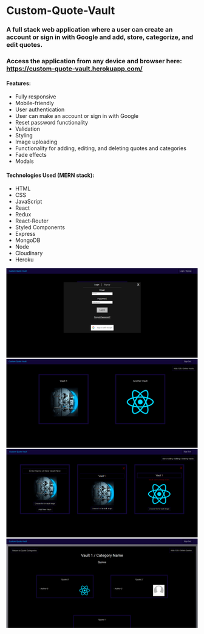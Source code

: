 # Custom-Quote-Vault
### A full stack web application where a user can create an account or sign in with Google and add, store, categorize, and edit quotes.

### Access the application from any device and browser here: https://custom-quote-vault.herokuapp.com/

#### Features:
- Fully responsive
- Mobile-friendly
- User authentication
- User can make an account or sign in with Google
- Reset password functionality
- Validation
- Styling
- Image uploading
- Functionality for adding, editing, and deleting quotes and categories
- Fade effects
- Modals

#### Technologies Used (MERN stack):
- HTML
- CSS
- JavaScript
- React
- Redux
- React-Router
- Styled Components
- Express
- MongoDB
- Node
- Cloudinary
- Heroku

![login](images/login.PNG)
![img1](images/img1.PNG)
![img2](images/img2.png)
![img3](images/img3.PNG)
